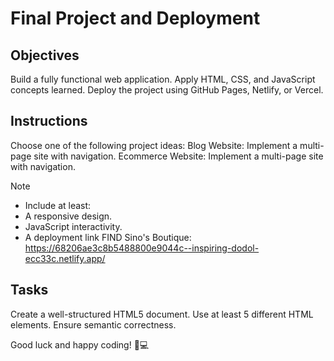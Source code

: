 # Final Project and Deployment

## Objectives
Build a fully functional web application.
Apply HTML, CSS, and JavaScript concepts learned.
Deploy the project using GitHub Pages, Netlify, or Vercel.

## Instructions
Choose one of the following project ideas:
Blog Website: Implement a multi-page site with navigation.
Ecommerce Website: Implement a multi-page site with navigation.

>[!NOTE]
> - Include at least:
> - A responsive design.
> - JavaScript interactivity.
> - A deployment link
FIND Sino's Boutique: https://68206ae3c8b5488800e9044c--inspiring-dodol-ecc33c.netlify.app/

## Tasks

Create a well-structured HTML5 document.
Use at least 5 different HTML elements.
Ensure semantic correctness.

Good luck and happy coding! 🚀💻
